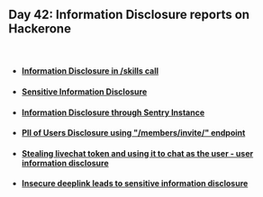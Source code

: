 <h2>Day 42: Information Disclosure reports on Hackerone</h2>

</br>

#### [<ul><li>Information Disclosure in /skills call</li></ul>](https://hackerone.com/reports/188719)
#### [<ul><li>Sensitive Information Disclosure</li></ul>](https://hackerone.com/reports/268888)
#### [<ul><li>Information Disclosure through Sentry Instance</li></ul>](https://hackerone.com/reports/697512)
#### [<ul><li>PII of Users Disclosure using "/members/invite/" endpoint</li></ul>](https://hackerone.com/reports/787955)
#### [<ul><li>Stealing livechat token and using it to chat as the user - user information disclosure</li></ul>](https://hackerone.com/reports/151058)
#### [<ul><li>Insecure deeplink leads to sensitive information disclosure</li></ul>](https://hackerone.com/reports/532225)
